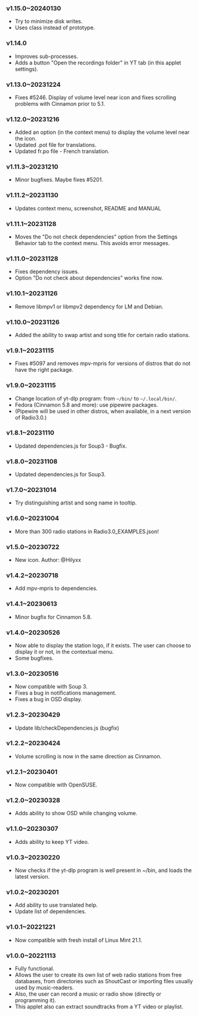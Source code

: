 ### v1.15.0~20240130
  * Try to minimize disk writes.
  * Uses class instead of prototype.

### v1.14.0
  * Improves sub-processes.
  * Adds a button "Open the recordings folder" in YT tab (in this applet settings).

### v1.13.0~20231224
  * Fixes #5246. Display of volume level near icon and fixes scrolling problems with Cinnamon prior to 5.1.

### v1.12.0~20231216
  * Added an option (in the context menu) to display the volume level near the icon.
  * Updated .pot file for translations.
  * Updated fr.po file - French translation.

### v1.11.3~20231210
  * Minor bugfixes. Maybe fixes #5201.

### v1.11.2~20231130
  * Updates context menu, screenshot, README and MANUAL

### v1.11.1~20231128
  * Moves the "Do not check dependencies" option from the Settings Behavior tab to the context menu. This avoids error messages.

### v1.11.0~20231128
  * Fixes dependency issues.
  * Option "Do not check about dependencies" works fine now.

### v1.10.1~20231126
  * Remove libmpv1 or libmpv2 dependency for LM and Debian.

### v1.10.0~20231126
  * Added the ability to swap artist and song title for certain radio stations.

### v1.9.1~20231115
  * Fixes #5097 and removes mpv-mpris for versions of distros that do not have the right package.

### v1.9.0~20231115
  * Change location of yt-dlp program: from `~/bin/` to `~/.local/bin/`.
  * Fedora (Cinnamon 5.8 and more): use pipewire packages.
  * (Pipewire will be used in other distros, when available, in a next version of Radio3.0.)

### v1.8.1~20231110
  * Updated dependencies.js for Soup3 - Bugfix.

### v1.8.0~20231108
  * Updated dependencies.js for Soup3.

### v1.7.0~20231014
  * Try distinguishing artist and song name in tooltip.

### v1.6.0~20231004
  * More than 300 radio stations in Radio3.0_EXAMPLES.json!

### v1.5.0~20230722
  * New icon. Author: @Hilyxx

### v1.4.2~20230718
  * Add mpv-mpris to dependencies.
### v1.4.1~20230613
  * Minor bugfix for Cinnamon 5.8.

### v1.4.0~20230526
  * Now able to display the station logo, if it exists. The user can choose to display it or not, in the contextual menu.
  * Some bugfixes.

### v1.3.0~20230516
  * Now compatible with Soup 3.
  * Fixes a bug in notifications management.
  * Fixes a bug in OSD display.

### v1.2.3~20230429
  * Update lib/checkDependencies.js (bugfix)

### v1.2.2~20230424
  * Volume scrolling is now in the same direction as Cinnamon.

### v1.2.1~20230401
  * Now compatible with OpenSUSE.

### v1.2.0~20230328
  * Adds ability to show OSD while changing volume.

### v1.1.0~20230307
  * Adds ability to keep YT video.

### v1.0.3~20230220
  * Now checks if the yt-dlp program is well present in ~/bin, and loads the latest version.

### v1.0.2~20230201
  * Add ability to use translated help.
  * Update list of dependencies.

### v1.0.1~20221221
  * Now compatible with fresh install of Linux Mint 21.1.

### v1.0.0~20221113
  * Fully functional.
  * Allows the user to create its own list of web radio stations from free databases, from directories such as ShoutCast or importing files usually used by music-readers.
  * Also, the user can record a music or radio show (directly or programming it).
  * This applet also can extract soundtracks from a YT video or playlist.
